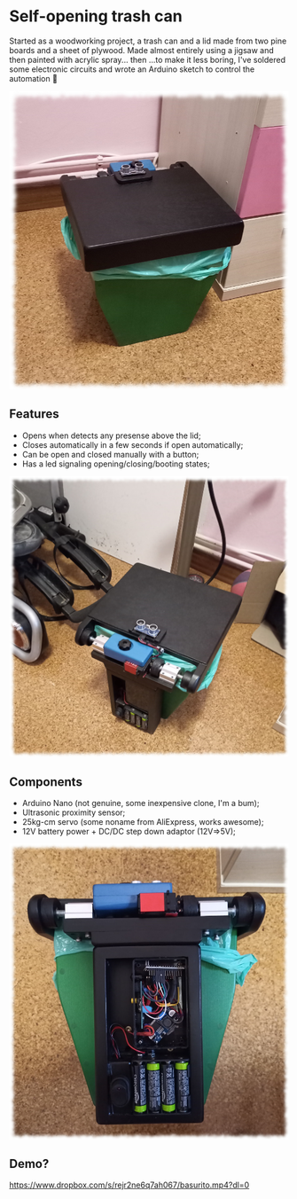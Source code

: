 # Self-opening trash can

Started as a woodworking project, a trash can and a lid made from two pine boards and a sheet of plywood. Made almost entirely using a jigsaw and then painted with acrylic spray... then ...to make it less boring, I've soldered some electronic circuits and wrote an Arduino sketch to control the automation :robot:

![](front.jpg)

## Features

* Opens when detects any presense above the lid;
* Closes automatically in a few seconds if open automatically;
* Can be open and closed manually with a button;
* Has a led signaling opening/closing/booting states;

![](rear.jpg)

## Components

* Arduino Nano (not genuine, some inexpensive clone, I'm a bum);
* Ultrasonic proximity sensor;
* 25kg-cm servo (some noname from AliExpress, works awesome);
* 12V battery power + DC/DC step down adaptor (12V=>5V);

![](internal.jpg)

## Demo?
https://www.dropbox.com/s/rejr2ne6q7ah067/basurito.mp4?dl=0
